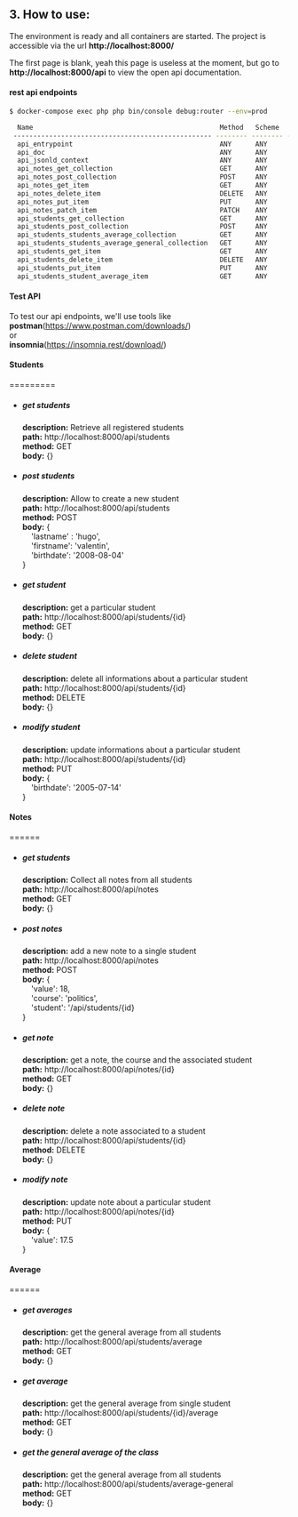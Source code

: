 ## 3. How to use:

The environment is ready and all containers are started.
The project is accessible via the url **http://localhost:8000/**

The first page is blank, yeah this page is useless at the moment,
but go to **http://localhost:8000/api** to view the open api documentation.

#### rest api endpoints
```bash
$ docker-compose exec php php bin/console debug:router --env=prod

  Name                                               Method   Scheme   Host  Path                                 
 -------------------------------------------------- -------- -------- ------ ------------------------------------- 
  api_entrypoint                                     ANY      ANY      ANY    /api/{index}.{_format}               
  api_doc                                            ANY      ANY      ANY    /api/docs.{_format}                  
  api_jsonld_context                                 ANY      ANY      ANY    /api/contexts/{shortName}.{_format}  
  api_notes_get_collection                           GET      ANY      ANY    /api/notes.{_format}                 
  api_notes_post_collection                          POST     ANY      ANY    /api/notes.{_format}                 
  api_notes_get_item                                 GET      ANY      ANY    /api/notes/{id}.{_format}            
  api_notes_delete_item                              DELETE   ANY      ANY    /api/notes/{id}.{_format}            
  api_notes_put_item                                 PUT      ANY      ANY    /api/notes/{id}.{_format}            
  api_notes_patch_item                               PATCH    ANY      ANY    /api/notes/{id}.{_format}            
  api_students_get_collection                        GET      ANY      ANY    /api/students.{_format}              
  api_students_post_collection                       POST     ANY      ANY    /api/students.{_format}              
  api_students_students_average_collection           GET      ANY      ANY    /api/students/average                
  api_students_students_average_general_collection   GET      ANY      ANY    /api/students/average-general        
  api_students_get_item                              GET      ANY      ANY    /api/students/{id}.{_format}         
  api_students_delete_item                           DELETE   ANY      ANY    /api/students/{id}.{_format}         
  api_students_put_item                              PUT      ANY      ANY    /api/students/{id}.{_format}         
  api_students_student_average_item                  GET      ANY      ANY    /api/students/{id}/average  
```

#### Test API
To test our api endpoints, we'll use tools like <br /> **postman**(https://www.postman.com/downloads/) <br />or <br />**insomnia**(https://insomnia.rest/download/)

#### Students
=========

* ##### get students
    **description:** Retrieve all registered students<br />**path:** http://localhost:8000/api/students<br />**method:** GET<br />**body:** {}

* ##### post students
    **description:** Allow to create a new student<br />**path:** http://localhost:8000/api/students<br />**method:** POST<br />**body:** {<br />&nbsp;&nbsp;&nbsp;&nbsp;'lastname' : 'hugo',<br />&nbsp;&nbsp;&nbsp;&nbsp;'firstname': 'valentin',<br />&nbsp;&nbsp;&nbsp;&nbsp;'birthdate': '2008-08-04'<br />}

* ##### get student
    **description:** get a particular student<br /> **path:** http://localhost:8000/api/students/{id}<br /> **method:** GET<br /> **body:** {}

* ##### delete student
    **description:** delete all informations about a particular student<br />**path:** http://localhost:8000/api/students/{id}<br />**method:** DELETE<br />**body:** {}


* ##### modify student
    **description:** update informations about a particular student<br />**path:** http://localhost:8000/api/students/{id}<br />**method:** PUT<br />**body:** {<br />&nbsp;&nbsp;&nbsp;&nbsp;'birthdate': '2005-07-14'<br />}

#### Notes
======

* ##### get students
    **description:** Collect all notes from all students<br />**path:** http://localhost:8000/api/notes<br />**method:** GET<br />**body:** {}

* ##### post notes
    **description:** add a new note to a single student<br />**path:** http://localhost:8000/api/notes<br />**method:** POST<br />**body:** {<br />&nbsp;&nbsp;&nbsp;&nbsp;'value': 18,<br />&nbsp;&nbsp;&nbsp;&nbsp;'course': 'politics',<br />&nbsp;&nbsp;&nbsp;&nbsp;'student': '/api/students/{id}<br />}

* ##### get note
    **description:** get a note, the course and the associated student<br />**path:** http://localhost:8000/api/notes/{id}<br />**method:** GET<br />**body:** {}

* ##### delete note
    **description:** delete a note associated to a student<br />**path:** http://localhost:8000/api/students/{id}<br />**method:** DELETE<br />**body:** {}

* ##### modify note
    **description:** update note about a particular student<br />**path:** http://localhost:8000/api/notes/{id}<br />**method:** PUT<br />**body:** {<br />&nbsp;&nbsp;&nbsp;&nbsp;'value': 17.5<br />}

#### Average
======

* ##### get averages
    **description:** get the general average from all students<br />**path:** http://localhost:8000/api/students/average<br />**method:** GET<br />**body:** {}

* ##### get average
    **description:** get the general average from single student<br />**path:** http://localhost:8000/api/students/{id}/average<br />**method:** GET<br />**body:** {}

* ##### get the general average of the class
    **description:** get the general average from all students<br />**path:** http://localhost:8000/api/students/average-general<br />**method:** GET<br />**body:** {}